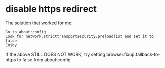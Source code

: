 # disable https redirect

The solution that worked for me:

    Go to about:config
    Look for network.stricttransportsecurity.preloadlist and set it to false
    Enjoy

If the above STILL DOES NOT WORK, try setting browser.fixup.fallback-to-https to false from about:config

